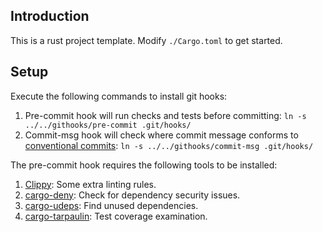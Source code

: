 ## Introduction

This is a rust project template. Modify `./Cargo.toml` to get started.

## Setup

Execute the following commands to install git hooks:

1. Pre-commit hook will run checks and tests before committing: `ln -s ../../githooks/pre-commit .git/hooks/`
2. Commit-msg hook will check where commit message conforms to [conventional commits](https://www.conventionalcommits.org/en/v1.0.0/): `ln -s ../../githooks/commit-msg .git/hooks/`

The pre-commit hook requires the following tools to be installed:

1. [Clippy](https://github.com/rust-lang/rust-clippy): Some extra linting rules.
2. [cargo-deny](https://crates.io/crates/cargo-deny): Check for dependency security issues.
3. [cargo-udeps](https://crates.io/crates/cargo-udeps): Find unused dependencies.
4. [cargo-tarpaulin](https://crates.io/crates/cargo-tarpaulin): Test coverage examination.
